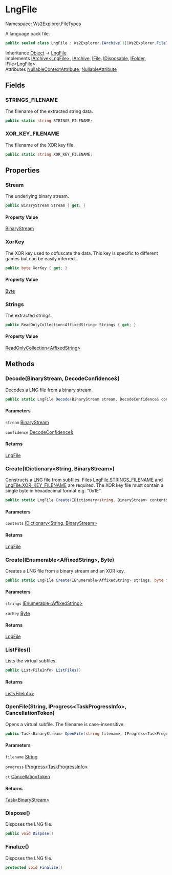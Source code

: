 # LngFile

Namespace: Ws2Explorer.FileTypes

A language pack file.

```csharp
public sealed class LngFile : Ws2Explorer.IArchive`1[[Ws2Explorer.FileTypes.LngFile, Ws2Explorer, Version=1.0.0.0, Culture=neutral, PublicKeyToken=null]], Ws2Explorer.IArchive, Ws2Explorer.IFile, System.IDisposable, Ws2Explorer.IFolder, Ws2Explorer.IFile`1[[Ws2Explorer.FileTypes.LngFile, Ws2Explorer, Version=1.0.0.0, Culture=neutral, PublicKeyToken=null]]
```

Inheritance [Object](https://docs.microsoft.com/en-us/dotnet/api/system.object) → [LngFile](./ws2explorer.filetypes.lngfile.md)<br>
Implements [IArchive&lt;LngFile&gt;](./ws2explorer.iarchive-1.md), [IArchive](./ws2explorer.iarchive.md), [IFile](./ws2explorer.ifile.md), [IDisposable](https://docs.microsoft.com/en-us/dotnet/api/system.idisposable), [IFolder](./ws2explorer.ifolder.md), [IFile&lt;LngFile&gt;](./ws2explorer.ifile-1.md)<br>
Attributes [NullableContextAttribute](https://docs.microsoft.com/en-us/dotnet/api/system.runtime.compilerservices.nullablecontextattribute), [NullableAttribute](https://docs.microsoft.com/en-us/dotnet/api/system.runtime.compilerservices.nullableattribute)

## Fields

### **STRINGS_FILENAME**

The filename of the extracted string data.

```csharp
public static string STRINGS_FILENAME;
```

### **XOR_KEY_FILENAME**

The filename of the XOR key file.

```csharp
public static string XOR_KEY_FILENAME;
```

## Properties

### **Stream**

The underlying binary stream.

```csharp
public BinaryStream Stream { get; }
```

#### Property Value

[BinaryStream](./ws2explorer.binarystream.md)<br>

### **XorKey**

The XOR key used to obfuscate the data.
 This key is specific to different games but
 can be easily inferred.

```csharp
public byte XorKey { get; }
```

#### Property Value

[Byte](https://docs.microsoft.com/en-us/dotnet/api/system.byte)<br>

### **Strings**

The extracted strings.

```csharp
public ReadOnlyCollection<AffixedString> Strings { get; }
```

#### Property Value

[ReadOnlyCollection&lt;AffixedString&gt;](https://docs.microsoft.com/en-us/dotnet/api/system.collections.objectmodel.readonlycollection-1)<br>

## Methods

### **Decode(BinaryStream, DecodeConfidence&)**

Decodes a LNG file from a binary stream.

```csharp
public static LngFile Decode(BinaryStream stream, DecodeConfidence& confidence)
```

#### Parameters

`stream` [BinaryStream](./ws2explorer.binarystream.md)<br>

`confidence` [DecodeConfidence&](./ws2explorer.decodeconfidence&.md)<br>

#### Returns

[LngFile](./ws2explorer.filetypes.lngfile.md)<br>

### **Create(IDictionary&lt;String, BinaryStream&gt;)**

Constructs a LNG file from subfiles.
 Files [LngFile.STRINGS_FILENAME](./ws2explorer.filetypes.lngfile.md#strings_filename) and [LngFile.XOR_KEY_FILENAME](./ws2explorer.filetypes.lngfile.md#xor_key_filename) are required.
 The XOR key file must contain a single byte in hexadecimal format e.g. "0x1E".

```csharp
public static LngFile Create(IDictionary<string, BinaryStream> contents)
```

#### Parameters

`contents` [IDictionary&lt;String, BinaryStream&gt;](https://docs.microsoft.com/en-us/dotnet/api/system.collections.generic.idictionary-2)<br>

#### Returns

[LngFile](./ws2explorer.filetypes.lngfile.md)<br>

### **Create(IEnumerable&lt;AffixedString&gt;, Byte)**

Creates a LNG file from a binary stream and an XOR key.

```csharp
public static LngFile Create(IEnumerable<AffixedString> strings, byte xorKey)
```

#### Parameters

`strings` [IEnumerable&lt;AffixedString&gt;](https://docs.microsoft.com/en-us/dotnet/api/system.collections.generic.ienumerable-1)<br>

`xorKey` [Byte](https://docs.microsoft.com/en-us/dotnet/api/system.byte)<br>

#### Returns

[LngFile](./ws2explorer.filetypes.lngfile.md)<br>

### **ListFiles()**

Lists the virtual subfiles.

```csharp
public List<FileInfo> ListFiles()
```

#### Returns

[List&lt;FileInfo&gt;](https://docs.microsoft.com/en-us/dotnet/api/system.collections.generic.list-1)<br>

### **OpenFile(String, IProgress&lt;TaskProgressInfo&gt;, CancellationToken)**

Opens a virtual subfile.
 The filename is case-insensitive.

```csharp
public Task<BinaryStream> OpenFile(string filename, IProgress<TaskProgressInfo> progress, CancellationToken ct)
```

#### Parameters

`filename` [String](https://docs.microsoft.com/en-us/dotnet/api/system.string)<br>

`progress` [IProgress&lt;TaskProgressInfo&gt;](https://docs.microsoft.com/en-us/dotnet/api/system.iprogress-1)<br>

`ct` [CancellationToken](https://docs.microsoft.com/en-us/dotnet/api/system.threading.cancellationtoken)<br>

#### Returns

[Task&lt;BinaryStream&gt;](https://docs.microsoft.com/en-us/dotnet/api/system.threading.tasks.task-1)<br>

### **Dispose()**

Disposes the LNG file.

```csharp
public void Dispose()
```

### **Finalize()**

Disposes the LNG file.

```csharp
protected void Finalize()
```
